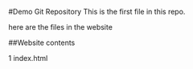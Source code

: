 #Demo Git Repository
This is the first file in this repo.

here are the files in the website 

##Website contents

1 index.html